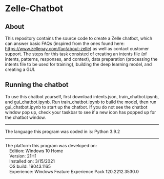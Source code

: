 # Zelle-Chatbot
## About
This repository contains the source code to create a Zelle chatbot, which can
answer basic FAQs (inspired from the ones found here: https://www.zellepay.com/faq/about-zelle)
as well as contact customer support. The steps for this task consisted of
creating an intents file (of intents, patterns, responses, and context),
data preparation (processing the intents file to be used for training),
building the deep learning model, and creating a GUI.

## Running the chatbot
To use this chatbot yourself, first download intents.json, train_chatbot.ipynb,
and gui_chatbot.ipynb. Run train_chatbot.ipynb to build the model, then
run gui_chatbot.ipynb to start up the chatbot. If you do not see the chatbot window
pop up, check your taskbar to see if a new icon has popped up for the chatbot
window.

------------------------------------------------------------------------------

The language this program was coded in is:
	Python 3.9.2

------------------------------------------------------------------------------

The platform this program was developed on: <br />
&emsp;Edition:	Windows 10 Home <br />
&emsp;Version:	21H1 <br />
&emsp;Installed on:	3/15/2021 <br />
&emsp;OS build:	19043.1165 <br />
&emsp;Experience:	Windows Feature Experience Pack 120.2212.3530.0
